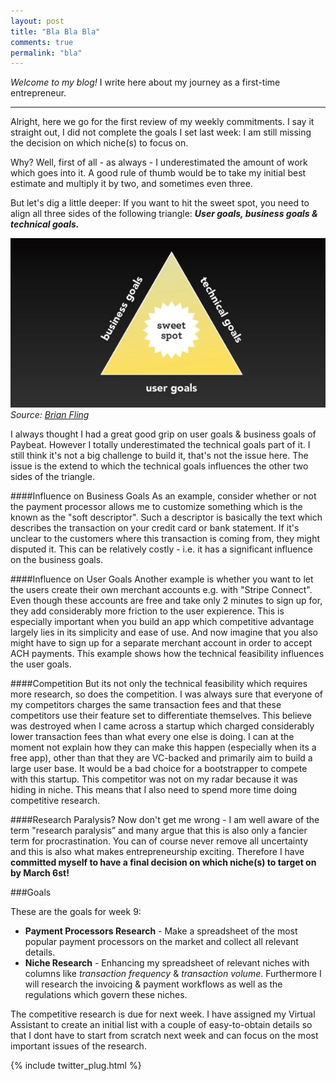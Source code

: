 ```yaml
---
layout: post
title: "Bla Bla Bla" 
comments: true
permalink: "bla"
---
```


*Welcome to my blog!* I write here about my journey as a first-time entrepreneur.

-----

Alright, here we go for the first review of my weekly commitments. I say it straight out, I did not complete the goals I set last week: I am still missing the decision on which niche(s) to focus on. 

Why? Well, first of all - as always - I underestimated the amount of work which goes into it. A good rule of thumb would be to take my initial best estimate and multiply it by two, and sometimes even three.

But let's dig a little deeper: If you want to hit the sweet spot, you need to align all three sides of the following triangle: ***User goals, business goals & technical goals.***

![Thorben](/assets/triangle.jpg)
*Source: [Brian Fling](http://www.slideshare.net/fling/designing-mobile-experiences-10013353)*

I always thought I had a great good grip on user goals & business goals of Paybeat. However I totally underestimated the technical goals part of it. I still think it's not a big challenge to build it, that's not the issue here. The issue is the extend to which the technical goals influences the other two sides of the triangle. 

####Influence on Business Goals
As an example, consider whether or not the payment processor allows me to customize something which is the known as the "soft descriptor". Such a descriptor is basically the text which describes the transaction on your credit card or bank statement. If it's unclear to the customers where this transaction is coming from, they might disputed it. This can be relatively costly - i.e. it has a significant influence on the business goals.

####Influence on User Goals
Another example is whether you want to let the users create their own merchant accounts e.g. with "Stripe Connect". Even though these accounts are free and take only 2 minutes to sign up for, they add considerably more friction to the user expierence. This is especially important when you build an app which competitive advantage largely lies in its simplicity and ease of use. And now imagine that you also might have to sign up for a separate merchant account in order to accept ACH payments. This example shows how the technical feasibility influences the user goals.

####Competition
But its not only the technical feasibility which requires more research, so does the competition. I was always sure that everyone of my competitors charges the same transaction fees and that these competitors use their feature set to differentiate themselves. This believe was destroyed when I came across a startup which charged considerably lower transaction fees than what every one else is doing. I can at the moment not explain how they can make this happen (especially when its a free app), other than that they are VC-backed and primarily aim to build a large user base. It would be a bad choice for a bootstrapper to compete with this startup. This competitor was not on my radar because it was hiding in niche. This means that I also need to spend more time doing competitive research. 

####Research Paralysis?
Now don't get me wrong - I am well aware of the term "research paralysis” and many argue that this is also only a fancier term for procrastination. You can of course never remove all uncertainty and this is also what makes entrepreneurship exciting. Therefore I have **committed myself to have a final decision on which niche(s) to target on by March 6st!**

###Goals

These are the goals for week 9: 

* **Payment Processors Research** - Make a spreadsheet of the most popular payment processors on the market and collect all relevant details. 
* **Niche Research** - Enhancing my spreadsheet of relevant niches with columns like *transaction frequency* & *transaction volume*. Furthermore I will research the invoicing & payment workflows as well as the regulations which govern these niches. 

The competitive research is due for next week. I have assigned my Virtual Assistant to create an initial list with a couple of easy-to-obtain details so that I dont have to start from scratch next week and can focus on the most important issues of the research. 


{% include twitter_plug.html %}